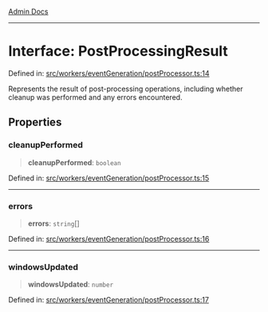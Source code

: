 [Admin Docs](/)

***

# Interface: PostProcessingResult

Defined in: [src/workers/eventGeneration/postProcessor.ts:14](https://github.com/Sourya07/talawa-api/blob/61a1911602b2f0aac7635e08ae2918f4f768e8ff/src/workers/eventGeneration/postProcessor.ts#L14)

Represents the result of post-processing operations, including whether cleanup was performed and any errors encountered.

## Properties

### cleanupPerformed

> **cleanupPerformed**: `boolean`

Defined in: [src/workers/eventGeneration/postProcessor.ts:15](https://github.com/Sourya07/talawa-api/blob/61a1911602b2f0aac7635e08ae2918f4f768e8ff/src/workers/eventGeneration/postProcessor.ts#L15)

***

### errors

> **errors**: `string`[]

Defined in: [src/workers/eventGeneration/postProcessor.ts:16](https://github.com/Sourya07/talawa-api/blob/61a1911602b2f0aac7635e08ae2918f4f768e8ff/src/workers/eventGeneration/postProcessor.ts#L16)

***

### windowsUpdated

> **windowsUpdated**: `number`

Defined in: [src/workers/eventGeneration/postProcessor.ts:17](https://github.com/Sourya07/talawa-api/blob/61a1911602b2f0aac7635e08ae2918f4f768e8ff/src/workers/eventGeneration/postProcessor.ts#L17)
